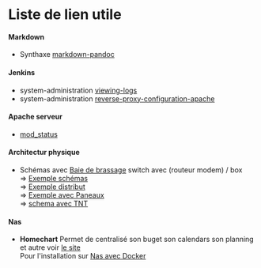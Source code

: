 # Liste de lien utile

#### Markdown
- Synthaxe [markdown-pandoc](https://www.jdbonjour.ch/cours/markdown-pandoc/#liens)

#### Jenkins 
- system-administration [viewing-logs](https://www.jenkins.io/doc/book/system-administration/viewing-logs/)
- system-administration [reverse-proxy-configuration-apache](https://www.jenkins.io/doc/book/system-administration/reverse-proxy-configuration-apache/)

#### Apache serveur 
- [mod_status](https://httpd.apache.org/docs/2.4/mod/mod_status.html)


#### Architectur physique 
- Schémas avec [Baie de brassage](https://www.geeek.org/installer-baie-de-brassage-maison-construction-221/) switch avec (routeur modem) / box    
=> [Exemple schémas](https://i1.wp.com/reseau-vdi.fr/wp-content/uploads/2015/04/Sch%C3%A9maVDIGrade3.png?fit=1049%2C785&ssl=1)     
=> [Exemple distribut](https://media1.forumconstruire.com/photo/large/217318.jpg)    
=> [Exemple avec Paneaux](https://www.e-genieclimatique.com/wordpress/wp-content/uploads/2011/11/19-schema_vdi_legrand.jpg)   
=> [schema avec TNT](https://reseau-vdi.fr/wp-content/uploads/2015/06/vdi_sylvain_b.jpg)

#### Nas 
- **Homechart** Permet de centralisé son buget son calendars son planning et autre voir [le site](https://about.homechart.app/#showcase)     
  Pour l'installation sur [Nas avec Docker](https://mariushosting.com/how-to-install-homechart-on-your-synology-nas/)